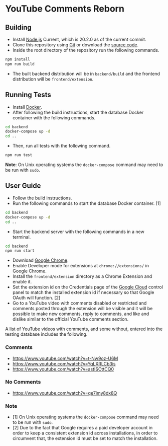 # YouTube Comments Reborn

## Building

* Install [Node.js](https://nodejs.org/) Current, which is 20.2.0 as of the current
commit.
* Clone this repository using [Git](https://git-scm.com/) or download the
[source code](https://github.com/Sirius902/yt-comments-reborn/archive/refs/heads/main.zip).
* Inside the root directory of the repository run the following commands.

```sh
npm install
npm run build
```

* The built backend distribution will be in `backend/build` and the frontend
distribution will be `frontend/extension`.

## Running Tests

* Install [Docker](https://www.docker.com/).
* After following the build instructions, start the database Docker container with the following commands.
  
```sh
cd backend
docker-compose up -d
cd ..
```

* Then, run all tests with the following command.
  
```sh
npm run test
```

**Note**: On Unix operating systems the `docker-compose` command may need to be run
with `sudo`.

## User Guide

* Follow the build instructions.
* Run the following commands to start the database Docker container. \[1\]

```sh
cd backend
docker-compose up -d
cd ..
```

* Start the backend server with the following commands in a new terminal.

```sh
cd backend
npm run start
```

* Download [Google Chrome](https://www.google.com/chrome/).
* Enable Developer mode for extensions at `chrome://extensions/` in Google Chrome.
* Install the `frontend/extension` directory as a Chrome Extension and enable it.
* Set the extension id on the Credentials page of the
[Google Cloud](https://console.cloud.google.com/getting-started?project=yt-comment-reborn)
control panel to match the installed extension id if necessary so that Google OAuth will function. \[2\]
* Go to a YouTube video with comments disabled or restricted and comments posted
through the extension will be visible and it will be possible to make new comments,
reply to comments, and like and dislike similar to the official YouTube comments
section.

A list of YouTube videos with comments, and some without, entered into the testing database includes the
following.

### Comments

* <https://www.youtube.com/watch?v=t-Nw9oz-U6M>
* <https://www.youtube.com/watch?v=YqLXRLCb3is>
* <https://www.youtube.com/watch?v=astISOttCQ0>

### No Comments

* <https://www.youtube.com/watch?v=qe7imy8dx8Q>

### **Note**

* \[1\] On Unix operating systems the `docker-compose` command may need to be run
with `sudo`.
* \[2\] Due to the fact that Google requires a paid developer account in order to
keep a consistent extension id across installations, in order to circumvent that,
the extension id must be set to match the installation.
